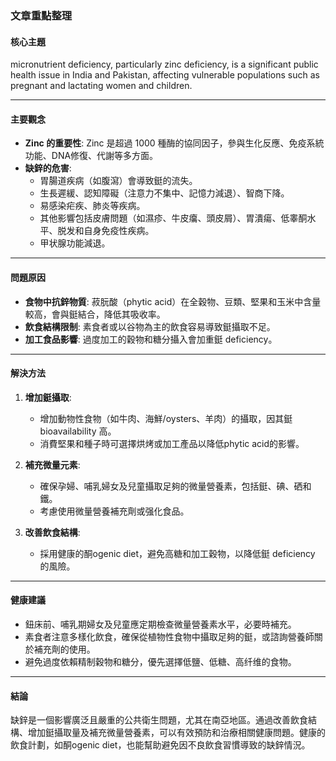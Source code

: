 ### 文章重點整理

#### 核心主題  
 micronutrient deficiency, particularly zinc deficiency, is a significant public health issue in India and Pakistan, affecting vulnerable populations such as pregnant and lactating women and children.

---

#### 主要觀念  
- **Zinc 的重要性**: Zinc 是超過 1000 種酶的協同因子，參與生化反應、免疫系統功能、DNA修復、代謝等多方面。
- **缺鋅的危害**: 
  - 胃腸道疾病（如腹瀉）會導致鋌的流失。
  - 生長遲緩、認知障礙（注意力不集中、記憶力減退）、智商下降。
  - 易感染疟疾、肺炎等疾病。
  - 其他影響包括皮膚問題（如濕疹、牛皮癟、頭皮屑）、胃潰瘍、低睾酮水平、脱发和自身免疫性疾病。
  - 甲状腺功能減退。

---

#### 問題原因  
- **食物中抗鋅物質**: 菽朊酸（phytic acid）在全穀物、豆類、堅果和玉米中含量較高，會與鋌結合，降低其吸收率。
- **飲食結構限制**: 素食者或以谷物為主的飲食容易導致鋌攝取不足。
- **加工食品影響**: 過度加工的穀物和糖分攝入會加重鋌 deficiency。

---

#### 解決方法  
1. **增加鋌攝取**: 
   - 增加動物性食物（如牛肉、海鮮/oysters、羊肉）的攝取，因其鋌 bioavailability 高。
   - 消費堅果和種子時可選擇烘烤或加工產品以降低phytic acid的影響。

2. **補充微量元素**: 
   - 確保孕婦、哺乳婦女及兒童攝取足夠的微量營養素，包括鋌、碘、硒和鐵。
   - 考慮使用微量營養補充劑或强化食品。

3. **改善飲食結構**: 
   - 採用健康的酮ogenic diet，避免高糖和加工穀物，以降低鋌 deficiency 的風險。

---

#### 健康建議  
- 鈕床前、哺乳期婦女及兒童應定期檢查微量營養素水平，必要時補充。
- 素食者注意多樣化飲食，確保從植物性食物中攝取足夠的鋌，或諮詢營養師關於補充劑的使用。
- 避免過度依賴精制穀物和糖分，優先選擇低鹽、低糖、高纤维的食物。

---

#### 結論  
缺鋅是一個影響廣泛且嚴重的公共衛生問題，尤其在南亞地區。通過改善飲食結構、增加鋌攝取量及補充微量營養素，可以有效預防和治療相關健康問題。健康的飲食計劃，如酮ogenic diet，也能幫助避免因不良飲食習慣導致的缺鋅情況。